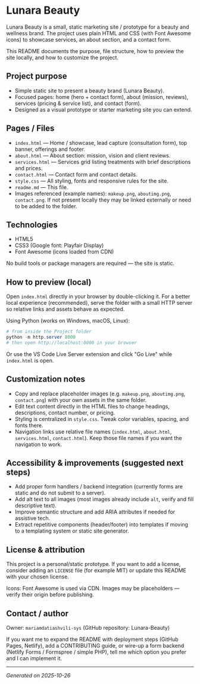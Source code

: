 # Lunara Beauty

Lunara Beauty is a small, static marketing site / prototype for a beauty and wellness brand. The project uses plain HTML and CSS (with Font Awesome icons) to showcase services, an about section, and a contact form.

This README documents the purpose, file structure, how to preview the site locally, and how to customize the project.

## Project purpose

- Simple static site to present a beauty brand (Lunara Beauty).
- Focused pages: home (hero + contact form), about (mission, reviews), services (pricing & service list), and contact (form).
- Designed as a visual prototype or starter marketing site you can extend.

## Pages / Files

- `index.html` — Home / showcase, lead capture (consultation form), top banner, offerings and footer.
- `about.html` — About section: mission, vision and client reviews.
- `services.html` — Services grid listing treatments with brief descriptions and prices.
- `contact.html` — Contact form and contact details.
- `style.css` — All styling, fonts and responsive rules for the site.
- `readme.md` — This file.
- Images referenced (example names): `makeup.png`, `aboutimg.png`, `contact.png`. If not present locally they may be linked externally or need to be added to the folder.

## Technologies

- HTML5
- CSS3 (Google font: Playfair Display)
- Font Awesome (icons loaded from CDN)

No build tools or package managers are required — the site is static.

## How to preview (local)

Open `index.html` directly in your browser by double-clicking it. For a better local experience (recommended), serve the folder with a small HTTP server so relative links and assets behave as expected.

Using Python (works on Windows, macOS, Linux):

```powershell
# from inside the Project folder
python -m http.server 8000
# then open http://localhost:8000 in your browser
```

Or use the VS Code Live Server extension and click "Go Live" while `index.html` is open.

## Customization notes

- Copy and replace placeholder images (e.g. `makeup.png`, `aboutimg.png`, `contact.png`) with your own assets in the same folder.
- Edit text content directly in the HTML files to change headings, descriptions, contact number, or pricing.
- Styling is centralized in `style.css`. Tweak color variables, spacing, and fonts there.
- Navigation links use relative file names (`index.html`, `about.html`, `services.html`, `contact.html`). Keep those file names if you want the navigation to work.

## Accessibility & improvements (suggested next steps)

- Add proper form handlers / backend integration (currently forms are static and do not submit to a server).
- Add alt text to all images (most images already include `alt`, verify and fill descriptive text).
- Improve semantic structure and add ARIA attributes if needed for assistive tech.
- Extract repetitive components (header/footer) into templates if moving to a templating system or static site generator.

## License & attribution

This project is a personal/static prototype. If you want to add a license, consider adding an `LICENSE` file (for example MIT) or update this README with your chosen license.

Icons: Font Awesome is used via CDN. Images may be placeholders — verify their origin before publishing.

## Contact / author

Owner: `mariamdatiashvili-sys` (GitHub repository: Lunara-Beauty)

If you want me to expand the README with deployment steps (GitHub Pages, Netlify), add a CONTRIBUTING guide, or wire-up a form backend (Netlify Forms / Formspree / simple PHP), tell me which option you prefer and I can implement it.

---
_Generated on 2025-10-26_


